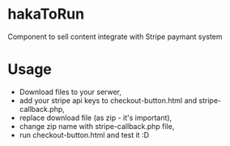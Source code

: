 # hakaToRun

Component to sell content integrate with Stripe paymant system

# Usage

* Download files to your serwer, 
* add your stripe api keys to checkout-button.html and stripe-callback.php,
* replace download file (as zip - it's important),
* change zip name with stripe-callback.php file,
* run checkout-button.html and test it :D
